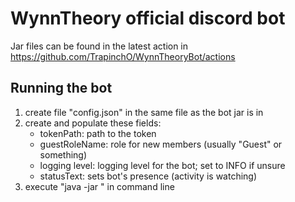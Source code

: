 # WynnTheory official discord bot
Jar files can be found in the latest action in https://github.com/TrapinchO/WynnTheoryBot/actions

## Running the bot
1) create file "config.json" in the same file as the bot jar is in
2) create and populate these fields:
    - tokenPath: path to the token
    - guestRoleName: role for new members (usually "Guest" or something)
    - logging level: logging level for the bot; set to INFO if unsure
    - statusText: sets bot's presence (activity is watching)
3) execute "java -jar <file name>" in command line
